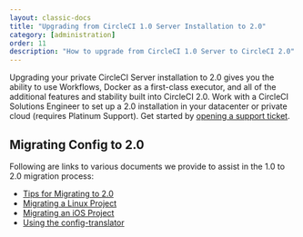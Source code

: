 ```yaml
---
layout: classic-docs
title: "Upgrading from CircleCI 1.0 Server Installation to 2.0"
category: [administration]
order: 11
description: "How to upgrade from CircleCI 1.0 Server to CircleCI 2.0"
---
```


Upgrading your private CircleCI Server installation to 2.0 gives you the ability to use Workflows, Docker as a first-class executor, and all of the additional features and stability built into CircleCI 2.0. Work with a CircleCI Solutions Engineer to set up a 2.0 installation in your datacenter or private cloud (requires Platinum Support). Get started by [opening a support ticket](https://support.circleci.com/hc/en-us/requests/new).

## Migrating Config to 2.0

Following are links to various documents we provide to assist in the 1.0 to 2.0 migration process:

* [Tips for Migrating to 2.0](https://circleci.com/docs/2.0/migration/)
* [Migrating a Linux Project](https://circleci.com/docs/2.0/migrating-from-1-2/)
* [Migrating an iOS Project](https://circleci.com/docs/2.0/ios-migrating-from-1-2/)
* [Using the config-translator](https://circleci.com/docs/2.0/config-translation/)
